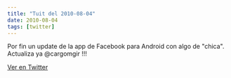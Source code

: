 ```yaml
---
title: "Tuit del 2010-08-04"
date: 2010-08-04
tags: [twitter]
---
```


Por fin un update de la app de Facebook para Android con algo de "chica". Actualiza ya @cargomgir !!!



[Ver en Twitter](https://twitter.com/i/web/status/20296620207)
